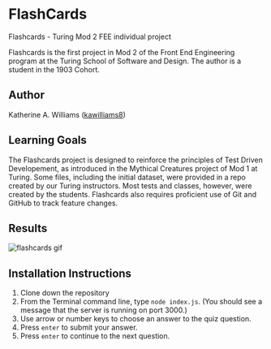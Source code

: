 # FlashCards
Flashcards - Turing Mod 2 FEE individual project

Flashcards is the first project in Mod 2 of the Front End Engineering program at the Turing School of Software and Design. The author is a student in the 1903 Cohort.

## Author
Katherine A. Williams ([kawilliams8](https://github.com/kawilliams8))

## Learning Goals
The Flashcards project is designed to reinforce the principles of Test Driven Developement, as introduced in the Mythical Creatures project of Mod 1 at Turing. Some files, including the initial dataset, were provided in a repo created by our Turing instructors. Most tests and classes, however, were created by the students. Flashcards also requires proficient use of Git and GitHub to track feature changes.

## Results

![flashcards gif](https://github.com/kawilliams8/flashcards/blob/master/Flashcards%202.gif)

## Installation Instructions
1. Clone down the repository
2. From the Terminal command line, type `node index.js`. (You should see a message that the server is running on port 3000.)
3. Use arrow or number keys to choose an answer to the quiz question.
4. Press `enter` to submit your answer.
5. Press `enter` to continue to the next question.
